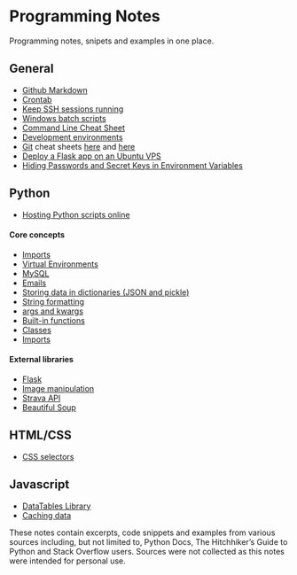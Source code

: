 # Programming Notes
Programming notes, snipets and examples in one place.

## General
* [Github Markdown](https://github.com/adam-p/markdown-here/wiki/Markdown-Cheatsheet)
* [Crontab](/general/crontab.md)
* [Keep SSH sessions running](/general/keep-ssh-running.md)
* [Windows batch scripts](/general/batch-script.md)
* [Command Line Cheat Sheet](/general/CLI-Cheat-Sheet.pdf)
* [Development environments](/general/dev-environments.md)
* [Git](/general/git.md) cheat sheets [here](/general/git-cheatsheet-EN-grey.pdf) and [here](/general/github-git-cheat-sheet.pdf)
* [Deploy a Flask app on an Ubuntu VPS](/general/ubuntu-vps.md)
* [Hiding Passwords and Secret Keys in Environment Variables](/general/os-env-vars.md)



## Python

* [Hosting Python scripts online](/python/hosting.md)

#### Core concepts
* [Imports](/python/imports.md)
* [Virtual Environments](/python/virtual-environments.md)
* [MySQL](/python/mysql.md)
* [Emails](/python/email.md)
* [Storing data in dictionaries (JSON and pickle)](/python/store-dicts.md)
* [String formatting](/python/string-formatting.md)
* [args and kwargs](/python/args-kwargs.md)
* [Built-in functions](/python/builtin-functions.md)
* [Classes](/python/classes.md)
* [Imports](/python/imports.md)


#### External libraries
* [Flask](/python/flask.md)
* [Image manipulation](/python/image-manipulation.md)
* [Strava API](/python/stravalib.md)
* [Beautiful Soup](/python/beautifulsoup4.md)

## HTML/CSS
* [CSS selectors](/html-css/css-selectors.md)

## Javascript
* [DataTables Library](/javascript/DataTables.md)
* [Caching data](/javascript/cache-data.md)

These notes contain excerpts, code snippets and examples from various sources including, but not limited to, Python Docs, The Hitchhiker’s Guide to Python and Stack Overflow users. Sources were not collected as this notes were intended for personal use.
